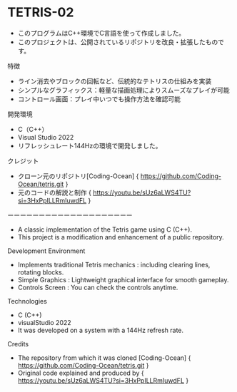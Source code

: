 ﻿# TETRIS-02
- このプログラムはC++環境でC言語を使って作成しました。 
- このプロジェクトは、公開されているリポジトリを改良・拡張したものです。


特徴
- ライン消去やブロックの回転など、伝統的なテトリスの仕組みを実装
- シンプルなグラフィックス：軽量な描画処理によりスムーズなプレイが可能
- コントロール画面：プレイ中いつでも操作方法を確認可能


開発環境
- C（C++）
- Visual Studio 2022
- リフレッシュレート144Hzの環境で開発しました。


クレジット
- クローン元のリポジトリ[Coding-Ocean] { https://github.com/Coding-Ocean/tetris.git }
- 元のコードの解説と制作 { https://youtu.be/sUz6aLWS4TU?si=3HxPpILLRmIuwdFL }

ーーーーーーーーーーーーーーーーーーーー

- A classic implementation of the Tetris game using C (C++).
- This project is a modification and enhancement of a public repository.

Development Environment
-  Implements traditional Tetris mechanics : including clearing lines, rotating blocks.
-  Simple Graphics : Lightweight graphical interface for smooth gameplay.
-  Controls Screen : You can check the controls anytime.

Technologies
- C (C++)
- visualStudio 2022
- It was developed on a system with a 144Hz refresh rate.

Credits
- The repository from which it was cloned [Coding-Ocean] { https://github.com/Coding-Ocean/tetris.git }
- Original code explained and produced by { https://youtu.be/sUz6aLWS4TU?si=3HxPpILLRmIuwdFL }
